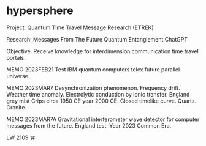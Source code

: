 # hypersphere

Project: Quantum Time Travel Message Research (ETREK)

Research: Messages From The Future Quantum Entanglement ChatGPT

Objective. Receive knowledge for interdimension communication time travel portals.

MEMO 2023FEB21  Test IBM quantum computers telex future parallel universe.
   
MEMO 2023MAR7  Desynchronization phenomenon. Frequency drift. Weather time anomaly. Electrolytic conduction by ionic transfer. England grey mist Crips circa 1950 CE year 2000 CE. Closed timelike curve. Quartz. Granite.
   
MEMO 2023MAR7A  Gravitational interferometer wave detector for computer messages from the future. England test. Year 2023 Common Era.

LW 2109   ⌘ 
